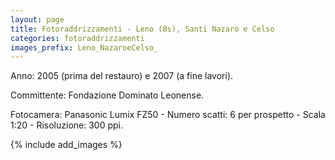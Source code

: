 ```yaml
---
layout: page
title: Fotoraddrizzamenti - Leno (Bs), Santi Nazaro e Celso
categories: fotoraddrizzamenti
images_prefix: Leno_NazaroeCelso_
---
```


Anno: 2005 (prima del restauro) e 2007 (a fine lavori).

Committente: Fondazione Dominato Leonense.

Fotocamera: Panasonic Lumix FZ50 - Numero scatti: 6 per prospetto - Scala 1:20 - Risoluzione: 300 ppi.

{% include add_images %}
